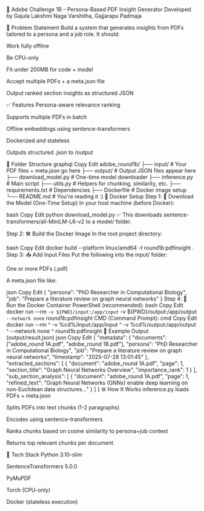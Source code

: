 📄 Adobe Challenge 1B – Persona-Based PDF Insight Generator
Developed by Gajula Lakshmi Naga Varshitha, Gajjarapu Padmaja

🧠 Problem Statement
Build a system that generates insights from PDFs tailored to a persona and a job role. It should:

Work fully offline

Be CPU-only

Fit under 200MB for code + model

Accept multiple PDFs + a meta.json file

Output ranked section insights as structured JSON

✅ Features
Persona-aware relevance ranking

Supports multiple PDFs in batch

Offline embeddings using sentence-transformers

Dockerized and stateless

Outputs structured .json to /output

📁 Folder Structure
graphql
Copy
Edit
adobe_round1b/
├── input/                  # Your PDF files + meta.json go here
├── output/                 # Output JSON files appear here
├── download_model.py       # One-time model downloader
├── inference.py            # Main script
├── utils.py                # Helpers for chunking, similarity, etc.
├── requirements.txt        # Dependencies
├── Dockerfile              # Docker image setup
└── README.md               # You're reading it :)
🐳 Docker Setup
Step 1: 🔧 Download the Model (One-Time Setup)
In your host machine (before Docker):

bash
Copy
Edit
python download_model.py
✅ This downloads sentence-transformers/all-MiniLM-L6-v2 to a model/ folder.

Step 2: 🛠️ Build the Docker Image
In the root project directory:

bash
Copy
Edit
docker build --platform linux/amd64 -t round1b:pdfinsight .
Step 3: 📥 Add Input Files
Put the following into the input/ folder:

One or more PDFs (.pdf)

A meta.json file like:

json
Copy
Edit
{
  "persona": "PhD Researcher in Computational Biology",
  "job": "Prepare a literature review on graph neural networks"
}
Step 4: 🚀 Run the Docker Container
PowerShell (recommended):
bash
Copy
Edit
docker run --rm `
  -v ${PWD}/input:/app/input `
  -v ${PWD}/output:/app/output `
  --network none `
  round1b:pdfinsight
CMD (Command Prompt):
cmd
Copy
Edit
docker run --rm ^
  -v %cd%/input:/app/input ^
  -v %cd%/output:/app/output ^
  --network none ^
  round1b:pdfinsight
🧾 Example Output (output/result.json)
json
Copy
Edit
{
  "metadata": {
    "documents": ["adobe_round 1A.pdf", "adobe_round 1B.pdf"],
    "persona": "PhD Researcher in Computational Biology",
    "job": "Prepare a literature review on graph neural networks",
    "timestamp": "2025-07-28 13:01:45"
  },
  "extracted_sections": [
    {
      "document": "adobe_round 1A.pdf",
      "page": 1,
      "section_title": "Graph Neural Networks Overview",
      "importance_rank": 1
    }
  ],
  "sub_section_analysis": [
    {
      "document": "adobe_round 1A.pdf",
      "page": 1,
      "refined_text": "Graph Neural Networks (GNNs) enable deep learning on non-Euclidean data structures..."
    }
  ]
}
⚙️ How It Works
inference.py loads PDFs + meta.json

Splits PDFs into text chunks (1-2 paragraphs)

Encodes using sentence-transformers

Ranks chunks based on cosine similarity to persona+job context

Returns top relevant chunks per document

🧱 Tech Stack
Python 3.10-slim

SentenceTransformers 5.0.0

PyMuPDF

Torch (CPU-only)

Docker (stateless execution)

